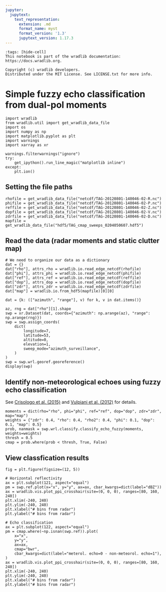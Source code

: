 ```yaml
---
jupyter:
  jupytext:
    text_representation:
      extension: .md
      format_name: myst
      format_version: '1.3'
      jupytext_version: 1.17.3
---
```


```{raw-cell}
:tags: [hide-cell]
This notebook is part of the wradlib documentation: https://docs.wradlib.org.

Copyright (c) wradlib developers.
Distributed under the MIT License. See LICENSE.txt for more info.
```

# Simple fuzzy echo classification from dual-pol moments

```{code-cell} python
import wradlib
from wradlib.util import get_wradlib_data_file
import os
import numpy as np
import matplotlib.pyplot as plt
import warnings
import xarray as xr

warnings.filterwarnings("ignore")
try:
    get_ipython().run_line_magic("matplotlib inline")
except:
    plt.ion()
```

## Setting the file paths

```{code-cell} python
rhofile = get_wradlib_data_file("netcdf/TAG-20120801-140046-02-R.nc")
phifile = get_wradlib_data_file("netcdf/TAG-20120801-140046-02-P.nc")
reffile = get_wradlib_data_file("netcdf/TAG-20120801-140046-02-Z.nc")
dopfile = get_wradlib_data_file("netcdf/TAG-20120801-140046-02-V.nc")
zdrfile = get_wradlib_data_file("netcdf/TAG-20120801-140046-02-D.nc")
mapfile = get_wradlib_data_file("hdf5/TAG_cmap_sweeps_0204050607.hdf5")
```

## Read the data (radar moments and static clutter map)

```{code-cell} python
# We need to organize our data as a dictionary
dat = {}
dat["rho"], attrs_rho = wradlib.io.read_edge_netcdf(rhofile)
dat["phi"], attrs_phi = wradlib.io.read_edge_netcdf(phifile)
dat["ref"], attrs_ref = wradlib.io.read_edge_netcdf(reffile)
dat["dop"], attrs_dop = wradlib.io.read_edge_netcdf(dopfile)
dat["zdr"], attrs_zdr = wradlib.io.read_edge_netcdf(zdrfile)
dat["map"] = wradlib.io.from_hdf5(mapfile)[0][0]

dat = {k: (["azimuth", "range"], v) for k, v in dat.items()}
```

```{code-cell} python
az, rng = dat["rho"][1].shape
swp = xr.Dataset(dat, coords={"azimuth": np.arange(az), "range": np.arange(rng)})
swp = swp.assign_coords(
    dict(
        longitude=7,
        latitude=53,
        altitude=0,
        elevation=1,
        sweep_mode="azimuth_surveillance",
    )
)
swp = swp.wrl.georef.georeference()
display(swp)
```

## Identify non-meteorological echoes using fuzzy echo classification

See [Crisologo et al. (2015)](https://link.springer.com/article/10.1007/s13143-014-0049-y) and [Vulpiani et al. (2012)](https://journals.ametsoc.org/doi/abs/10.1175/JAMC-D-10-05024.1) for details.

```{code-cell} python
moments = dict(rho="rho", phi="phi", ref="ref", dop="dop", zdr="zdr", map="map")
weights = {"zdr": 0.4, "rho": 0.4, "rho2": 0.4, "phi": 0.1, "dop": 0.1, "map": 0.5}
prob, nanmask = swp.wrl.classify.classify_echo_fuzzy(moments, weights=weights)
thresh = 0.5
cmap = prob.where(prob < thresh, True, False)
```

## View classfication results

```{code-cell} python
fig = plt.figure(figsize=(12, 5))

# Horizontal reflectivity
ax = plt.subplot(121, aspect="equal")
pm = swp.ref.plot(x="x", y="y", ax=ax, cbar_kwargs=dict(label="dBZ"))
ax = wradlib.vis.plot_ppi_crosshair(site=(0, 0, 0), ranges=[80, 160, 240])
plt.xlim(-240, 240)
plt.ylim(-240, 240)
plt.xlabel("# bins from radar")
plt.ylabel("# bins from radar")

# Echo classification
ax = plt.subplot(122, aspect="equal")
pm = cmap.where(~np.isnan(swp.ref)).plot(
    x="x",
    y="y",
    ax=ax,
    cmap="bwr",
    cbar_kwargs=dict(label="meterol. echo=0 - non-meteorol. echo=1"),
)
ax = wradlib.vis.plot_ppi_crosshair(site=(0, 0, 0), ranges=[80, 160, 240])
plt.xlim(-240, 240)
plt.ylim(-240, 240)
plt.xlabel("# bins from radar")
plt.ylabel("# bins from radar")
```
